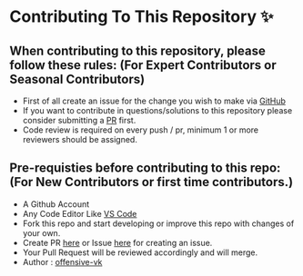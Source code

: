 # Contributing To This Repository ✨

## When contributing to this repository, please follow these rules: (For Expert Contributors or Seasonal Contributors)
- First of all create an issue for the change you wish to make via [GitHub](https://github.com/offensive-vk/Java/issue)
- If you want to contribute in questions/solutions to this repository please consider submitting a [PR](https://github.com/offensive-vk/Java/pr) first.
- Code review is required on every push / pr, minimum 1 or more reviewers should be assigned.

## Pre-requisties before contributing to this repo: (For New Contributors or first time contributors.)
- A Github Account 
- Any Code Editor Like [VS Code](https://code.visualstudio.com/download)
- Fork this repo and start developing or improve this repo with changes of your own.
- Create PR [here](https://github.com/offensive-vk/Java/pr) or Issue [here](https://github.com/offensive-vk/Java/issue) for creating an issue.
- Your Pull Request will be reviewed accordingly and will merge.
- Author : [offensive-vk](https://github.com/offensive-vk/)
